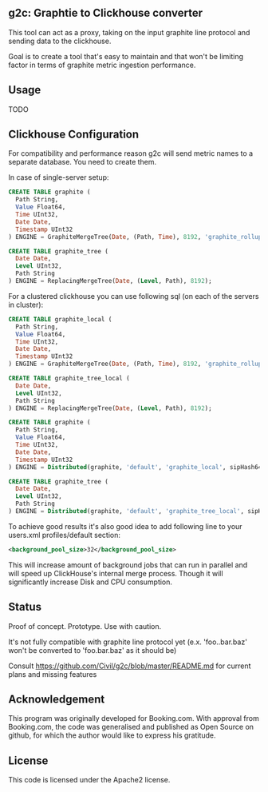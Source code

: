 g2c: Graphtie to Clickhouse converter
------------------------------------------

This tool can act as a proxy, taking on the input graphite line protocol and sending data to the clickhouse.

Goal is to create a tool that's easy to maintain and that won't be limiting factor in terms of graphite metric ingestion performance.

Usage
-----

TODO

Clickhouse Configuration
-----

For compatibility and performance reason g2c will send metric names to a separate database. You need to create them.

In case of single-server setup:
```sql
CREATE TABLE graphite (
  Path String,
  Value Float64,
  Time UInt32,
  Date Date,
  Timestamp UInt32
) ENGINE = GraphiteMergeTree(Date, (Path, Time), 8192, 'graphite_rollup');

CREATE TABLE graphite_tree (
  Date Date,
  Level UInt32,
  Path String
) ENGINE = ReplacingMergeTree(Date, (Level, Path), 8192);
```

For a clustered clickhouse you can use following sql (on each of the servers in cluster):
```sql
CREATE TABLE graphite_local (
  Path String,
  Value Float64,
  Time UInt32,
  Date Date,
  Timestamp UInt32
) ENGINE = GraphiteMergeTree(Date, (Path, Time), 8192, 'graphite_rollup');

CREATE TABLE graphite_tree_local (
  Date Date,
  Level UInt32,
  Path String
) ENGINE = ReplacingMergeTree(Date, (Level, Path), 8192);

CREATE TABLE graphite (
  Path String,
  Value Float64,
  Time UInt32,
  Date Date,
  Timestamp UInt32
) ENGINE = Distributed(graphite, 'default', 'graphite_local', sipHash64(Path))

CREATE TABLE graphite_tree (
  Date Date,
  Level UInt32,
  Path String
) ENGINE = Distributed(graphite, 'default', 'graphite_tree_local', sipHash64(Path))
```

To achieve good results it's also good idea to add following line to your users.xml profiles/default section:

```xml
<background_pool_size>32</background_pool_size>
```

This will increase amount of background jobs that can run in parallel and will speed up ClickHouse's internal merge process. Though it will significantly increase Disk and CPU consumption.


Status
------
Proof of concept. Prototype. Use with caution.

It's not fully compatible with graphite line protocol yet (e.x. 'foo..bar.baz' won't be converted to 'foo.bar.baz' as it should be)

Consult https://github.com/Civil/g2c/blob/master/README.md for current plans and missing features



Acknowledgement
---------------
This program was originally developed for Booking.com.  With approval
from Booking.com, the code was generalised and published as Open Source
on github, for which the author would like to express his gratitude.

License
-------

This code is licensed under the Apache2 license.
